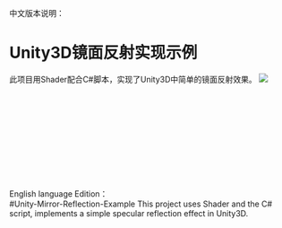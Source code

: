 中文版本说明：
# Unity3D镜面反射实现示例
此项目用Shader配合C#脚本，实现了Unity3D中简单的镜面反射效果。
![](http://img.blog.csdn.net/20150327104450257) 

<br><br><br><br><br><br><br><br><br><br>
English language  Edition：   
#Unity-Mirror-Reflection-Example
This project uses Shader and the C# script, implements a simple specular reflection effect in Unity3D.
